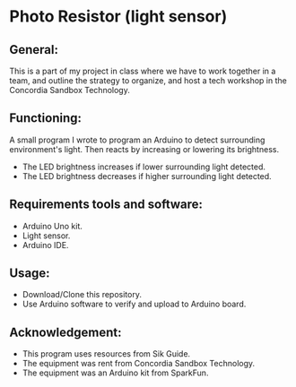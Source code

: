 # Photo Resistor (light sensor)
## General:
This is a part of my project in class where we have to work together in a team, and outline the strategy to organize, and host a tech workshop in the Concordia Sandbox Technology.

## Functioning:
A small program I wrote to program an Arduino to detect surrounding environment's light. Then reacts by increasing or lowering its brightness.
+ The LED brightness increases if lower surrounding light detected.
+ The LED brightness decreases if higher surrounding light detected.

## Requirements tools and software:
+ Arduino Uno kit.
+ Light sensor.
+ Arduino IDE.

## Usage:
+ Download/Clone this repository.
+ Use Arduino software to verify and upload to Arduino board.

## Acknowledgement:
+ This program uses resources from Sik Guide.
+ The equipment was rent from Concordia Sandbox Technology.
+ The equipment was an Arduino kit from SparkFun.

